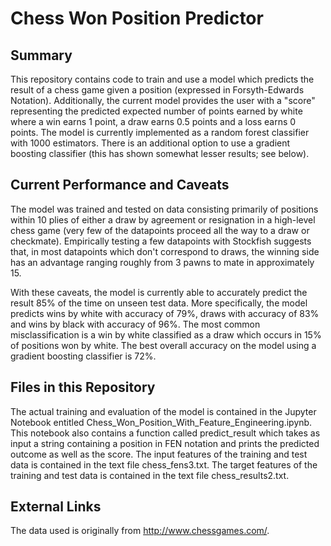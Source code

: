 # Chess Won Position Predictor

## Summary
This repository contains code to train and use a model which predicts the result of a chess game given a position 
(expressed in Forsyth-Edwards Notation). Additionally, the current model provides the user with a "score" representing
the predicted expected number of points earned by white where a win earns 1 point, a draw earns 0.5 points and a loss earns 0 points.
The model is currently implemented as a random forest classifier with 1000 estimators. There is an additional option to use a 
gradient boosting classifier (this has shown somewhat lesser results; see below).

## Current Performance and Caveats
The model was trained and tested on data consisting primarily of positions within 10 plies of either a draw by agreement or resignation
in a high-level chess game (very few of the datapoints proceed all the way to a draw or checkmate). Empirically testing a few datapoints
with Stockfish suggests that, in most datapoints which don't correspond to draws, the winning side has an advantage ranging roughly from 3 
pawns to mate in approximately 15.

With these caveats, the model is currently able to accurately predict the result 85% of the time on unseen test data. More specifically, 
the model predicts wins by white with accuracy of 79%, draws with accuracy of 83% and wins by black with accuracy of 96%. The most common
misclassification is a win by white classified as a draw which occurs in 15% of positions won by white. The best overall accuracy on the
model using a gradient boosting classifier is 72%.

## Files in this Repository
The actual training and evaluation of the model is contained in the Jupyter Notebook entitled 
Chess_Won_Position_With_Feature_Engineering.ipynb. This notebook also contains a function called predict_result which takes as input a 
string containing a position in FEN notation and prints the predicted outcome as well as the score. The input features of the training and 
test data is contained in the text file chess_fens3.txt. The target features of the training and test data is contained in the text file 
chess_results2.txt. 

## External Links
The data used is originally from http://www.chessgames.com/.

